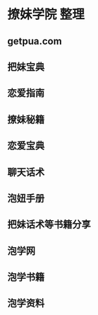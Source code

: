 # 撩妹学院 整理
## getpua.com
## 把妹宝典
## 恋爱指南
## 撩妹秘籍
## 恋爱宝典
## 聊天话术
## 泡妞手册
## 把妹话术等书籍分享 
## 泡学网
## 泡学书籍
## 泡学资料

